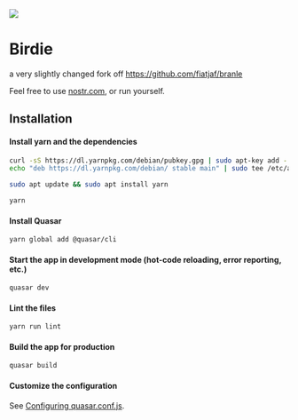 <img src="https://user-images.githubusercontent.com/33088785/147620316-7499cebd-9019-4875-9e71-f569dd568995.png">

# Birdie

a very slightly changed fork off https://github.com/fiatjaf/branle

Feel free to use <a href="https://nostr.com">nostr.com</a>, or run yourself.

## Installation

#### Install yarn and the dependencies

```bash
curl -sS https://dl.yarnpkg.com/debian/pubkey.gpg | sudo apt-key add -
echo "deb https://dl.yarnpkg.com/debian/ stable main" | sudo tee /etc/apt/sources.list.d/yarn.list

sudo apt update && sudo apt install yarn

yarn
```

#### Install Quasar

```bash
yarn global add @quasar/cli
```

#### Start the app in development mode (hot-code reloading, error reporting, etc.)

```bash
quasar dev
```

#### Lint the files

```bash
yarn run lint
```

#### Build the app for production

```bash
quasar build
```

#### Customize the configuration

See [Configuring quasar.conf.js](https://quasar.dev/quasar-cli/quasar-conf-js).
